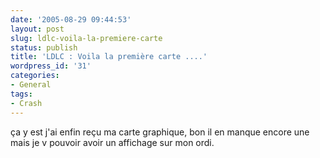 ```yaml
---
date: '2005-08-29 09:44:53'
layout: post
slug: ldlc-voila-la-premiere-carte
status: publish
title: 'LDLC : Voila la première carte ....'
wordpress_id: '31'
categories:
- General
tags:
- Crash
---
```


ça y est j'ai enfin reçu ma carte graphique, bon il en manque encore une mais je v pouvoir avoir un affichage sur mon ordi.
